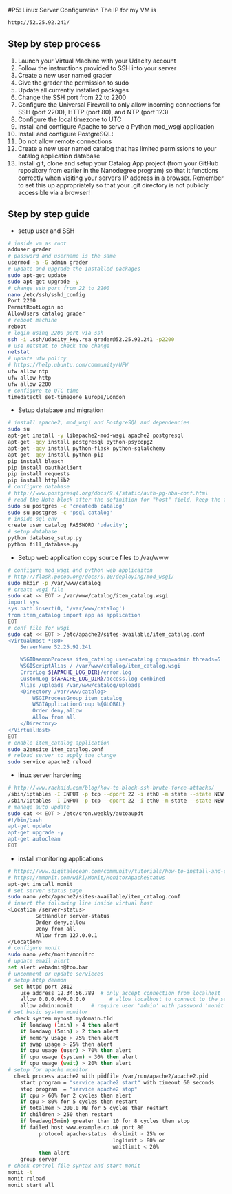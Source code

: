 #P5: Linux Server Configuration
The IP for my VM is

```bash
http://52.25.92.241/
```
## Step by step process
1. Launch your Virtual Machine with your Udacity account
1. Follow the instructions provided to SSH into your server
1. Create a new user named grader
1. Give the grader the permission to sudo
1. Update all currently installed packages
1. Change the SSH port from 22 to 2200
1. Configure the Universal Firewall to only allow incoming connections for SSH (port 2200), HTTP (port 80), and NTP (port 123)
1. Configure the local timezone to UTC
1. Install and configure Apache to serve a Python mod_wsgi application
1. Install and configure PostgreSQL:
1. Do not allow remote connections
1. Create a new user named catalog that has limited permissions to your catalog application database
1. Install git, clone and setup your Catalog App project (from your GitHub repository from earlier in the Nanodegree program) so that it functions correctly when visiting your server’s IP address in a browser. Remember to set this up appropriately so that your .git directory is not publicly accessible via a browser!

## Step by step guide
* setup user and SSH
```bash
# inside vm as root
adduser grader
# password and username is the same
usermod -a -G admin grader
# update and upgrade the installed packages
sudo apt-get update
sudo apt-get upgrade -y
# change ssh port from 22 to 2200
nano /etc/ssh/sshd_config
Port 2200
PermitRootLogin no
AllowUsers catalog grader
# reboot machine
reboot
# login using 2200 port via ssh
ssh -i .ssh/udacity_key.rsa grader@52.25.92.241 -p2200
# use netstat to check the change
netstat
# update ufw policy
# https://help.ubuntu.com/community/UFW
ufw allow ntp
ufw allow http
ufw allow 2200
# configure to UTC time
timedatectl set-timezone Europe/London
```
* Setup database and migration
```bash
# install apache2, mod_wsgi and PostgreSQL and dependencies
sudo su
apt-get install -y libapache2-mod-wsgi apache2 postgresql
apt-get -qqy install postgresql python-psycopg2
apt-get -qqy install python-flask python-sqlalchemy
apt-get -qqy install python-pip
pip install bleach
pip install oauth2client
pip install requests
pip install httplib2
# configure database 
# http://www.postgresql.org/docs/9.4/static/auth-pg-hba-conf.html
# read the Note block after the definition for "host" field, keep the file as is.
sudo su postgres -c 'createdb catalog'
sudo su postgres -c 'psql catalog'
# inside sql env
create user catalog PASSWORD 'udacity';
# setup database
python database_setup.py
python fill_database.py
```
* Setup web application copy source files to /var/www
```bash
# configure mod_wsgi and python web applicaiton
# http://flask.pocoo.org/docs/0.10/deploying/mod_wsgi/
sudo mkdir -p /var/www/catalog
# create wsgi file
sudo cat << EOT > /var/www/catalog/item_catalog.wsgi
import sys
sys.path.insert(0, '/var/www/catalog')
from item_catalog import app as application
EOT
# conf file for wsgi
sudo cat << EOT > /etc/apache2/sites-available/item_catalog.conf
<VirtualHost *:80>
    ServerName 52.25.92.241

    WSGIDaemonProcess item_catalog user=catalog group=admin threads=5
    WSGIScriptAlias / /var/www/catalog/item_catalog.wsgi
    ErrorLog ${APACHE_LOG_DIR}/error.log
    CustomLog ${APACHE_LOG_DIR}/access.log combined
    Alias /uploads /var/www/catalog/uploads
    <Directory /var/www/catalog>
        WSGIProcessGroup item_catalog
        WSGIApplicationGroup %{GLOBAL}
        Order deny,allow
        Allow from all
    </Directory>
</VirtualHost>
EOT
# enable item_catalog application
sudo a2ensite item_catalog.conf
# reload server to apply the change
sudo service apache2 reload
```
* linux server hardening
```bash
# http://www.rackaid.com/blog/how-to-block-ssh-brute-force-attacks/
/sbin/iptables -I INPUT -p tcp --dport 22 -i eth0 -m state --state NEW -m recent --set
/sbin/iptables -I INPUT -p tcp --dport 22 -i eth0 -m state --state NEW -m recent  --update --seconds 60 --hitcount 4 -j DROP
# manage auto update
sudo cat << EOT > /etc/cron.weekly/autoaupdt
#!/bin/bash
apt-get update
apt-get upgrade -y
apt-get autoclean
EOT
```
* install monitoring applications
```bash
# https://www.digitalocean.com/community/tutorials/how-to-install-and-configure-monit
# https://mmonit.com/wiki/Monit/MonitorApacheStatus
apt-get install monit
# set server status page
sudo nano /etc/apache2/sites-available/item_catalog.conf
# insert the following line inside virtual host
<Location /server-status>
         SetHandler server-status
         Order deny,allow
         Deny from all
         Allow from 127.0.0.1
</Location>
# configure monit
sudo nano /etc/monit/monitrc
# update email alert
set alert webadmin@foo.bar
# uncomment or update servieces
# setup http deamon
  set httpd port 2812
    use address 12.34.56.789  # only accept connection from localhost
    allow 0.0.0.0/0.0.0.0        # allow localhost to connect to the server and
    allow admin:monit      # require user 'admin' with password 'monit'
# set basic system monitor
  check system myhost.mydomain.tld
    if loadavg (1min) > 4 then alert
    if loadavg (5min) > 2 then alert
    if memory usage > 75% then alert
    if swap usage > 25% then alert
    if cpu usage (user) > 70% then alert
    if cpu usage (system) > 30% then alert
    if cpu usage (wait) > 20% then alert
# setup for apache monitor
  check process apache2 with pidfile /var/run/apache2/apache2.pid
    start program = "service apache2 start" with timeout 60 seconds
    stop program  = "service apache2 stop"
    if cpu > 60% for 2 cycles then alert
    if cpu > 80% for 5 cycles then restart
    if totalmem > 200.0 MB for 5 cycles then restart
    if children > 250 then restart
    if loadavg(5min) greater than 10 for 8 cycles then stop
    if failed host www.example.co.uk port 80
          protocol apache-status  dnslimit > 25% or 
                                  loglimit > 80% or 
                                  waitlimit < 20%
          then alert
    group server
# check control file syntax and start monit
monit -t
monit reload
monit start all
```
